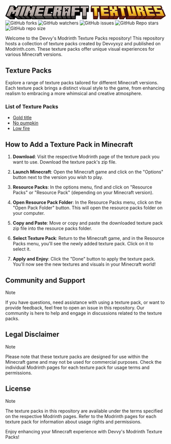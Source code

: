 ![](https://github.com/devvyyxyz/modrinth-text-packs/blob/main/resources/minecraft%20textures.png?raw=true)
![GitHub forks](https://img.shields.io/github/forks/devvyyxyz/modrinth-text-packs)
![GitHub watchers](https://img.shields.io/github/watchers/devvyyxyz/modrinth-text-packs)
![GitHub issues](https://img.shields.io/github/issues-raw/devvyyxyz/modrinth-text-packs)
![GitHub Repo stars](https://img.shields.io/github/stars/devvyyxyz/modrinth-text-packs)
![GitHub repo size](https://img.shields.io/github/repo-size/devvyyxyz/modrinth-text-packs)

Welcome to the Devvy's Modrinth Texture Packs repository! This repository hosts a collection of texture packs created by Devvyxyz and published on Modrinth.com. These texture packs offer unique visual experiences for various Minecraft versions.

## Texture Packs

Explore a range of texture packs tailored for different Minecraft versions. Each texture pack brings a distinct visual style to the game, from enhancing realism to embracing a more whimsical and creative atmosphere.

### List of Texture Packs

- [Gold title](https://modrinth.com/resourcepack/gold-title)
- [No pumpkin](https://modrinth.com/resourcepack/no-pumpkin)
- [Low fire](https://modrinth.com/resourcepack/low-fire-xyz)

## How to Add a Texture Pack in Minecraft

1. **Download**: Visit the respective Modrinth page of the texture pack you want to use. Download the texture pack's zip file.

2. **Launch Minecraft**: Open the Minecraft game and click on the "Options" button next to the version you wish to play.

3. **Resource Packs**: In the options menu, find and click on "Resource Packs" or "Resource Pack" (depending on your Minecraft version).

4. **Open Resource Pack Folder**: In the Resource Packs menu, click on the "Open Pack Folder" button. This will open the resource packs folder on your computer.

5. **Copy and Paste**: Move or copy and paste the downloaded texture pack zip file into the resource packs folder.

6. **Select Texture Pack**: Return to the Minecraft game, and in the Resource Packs menu, you'll see the newly added texture pack. Click on it to select it.

7. **Apply and Enjoy**: Click the "Done" button to apply the texture pack. You'll now see the new textures and visuals in your Minecraft world!

## Community and Support
> [!NOTE]
> If you have questions, need assistance with using a texture pack, or want to provide feedback, feel free to open an issue in this repository. Our community is here to help and engage in discussions related to the texture packs.

## Legal Disclaimer
> [!NOTE]
> Please note that these texture packs are designed for use within the Minecraft game and may not be used for commercial purposes. Check the individual Modrinth pages for each texture pack for usage terms and permissions.

## License
> [!NOTE]
> The texture packs in this repository are available under the terms specified on the respective Modrinth pages. Refer to the Modrinth pages for each texture pack for information about usage rights and permissions.

Enjoy enhancing your Minecraft experience with Devvy's Modrinth Texture Packs!
